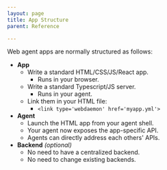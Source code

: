 ```yaml
---
layout: page
title: App Structure
parent: Reference

---
```

Web agent apps are normally structured as follows:

- **App**
  - Write a standard HTML/CSS/JS/React app.
    - Runs in your browser.
  - Write a standard Typescript/JS server.
    - Runs in your agent.
  - Link them in your HTML file:
    -  `<link type='webdaemon' href='myapp.yml'>`
- **Agent**
  - Launch the HTML app from your agent shell.
  - Your agent now exposes the app-specific API.
  - Agents can directly address each others' APIs.
- **Backend** _(optional)_
  - No need to have a centralized backend.
  - No need to change existing backends.
